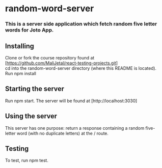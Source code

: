 # random-word-server

### This is a server side application which fetch random five letter words for Joto App.

## Installing

Clone or fork the course repository found at [https://github.com/MaliJetal/react-testing-projects.git]
<br />cd into the random-word-server directory (where this README is located).
<br />Run npm install

## Starting the server

Run npm start. The server will be found at [http://localhost:3030]

## Using the server

This server has one purpose: return a response containing a random five-letter word (with no duplicate letters) at the / route.

## Testing

To test, run npm test.
